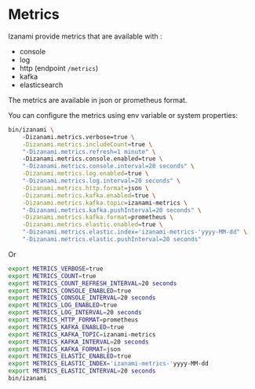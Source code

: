 # Metrics

Izanami provide metrics that are available with : 

 * console
 * log 
 * http (endpoint `/metrics`)
 * kafka
 * elasticsearch 

The metrics are available in json or prometheus format. 


You can configure the metrics using env variable or system properties: 


```bash
bin/izanami \ 
    -Dizanami.metrics.verbose=true \
    -Dizanami.metrics.includeCount=true \
    "-Dizanami.metrics.refresh=1 minute" \ 
    -Dizanami.metrics.console.enabled=true \
    "-Dizanami.metrics.console.interval=20 seconds" \
    -Dizanami.metrics.log.enabled=true \
    "-Dizanami.metrics.log.interval=20 seconds" \
    -Dizanami.metrics.http.format=json \
    -Dizanami.metrics.kafka.enabled=true \
    -Dizanami.metrics.kafka.topic=izanami-metrics \
    "-Dizanami.metrics.kafka.pushInterval=20 seconds" \
    -Dizanami.metrics.kafka.format=prometheus \
    -Dizanami.metrics.elastic.enabled=true \
    "-Dizanami.metrics.elastic.index='izanami-metrics-'yyyy-MM-dd" \
    "-Dizanami.metrics.elastic.pushInterval=20 seconds"     
```

Or 

```bash
export METRICS_VERBOSE=true 
export METRICS_COUNT=true 
export METRICS_COUNT_REFRESH_INTERVAL=20 seconds 
export METRICS_CONSOLE_ENABLED=true 
export METRICS_CONSOLE_INTERVAL=20 seconds 
export METRICS_LOG_ENABLED=true 
export METRICS_LOG_INTERVAL=20 seconds 
export METRICS_HTTP_FORMAT=prometheus 
export METRICS_KAFKA_ENABLED=true 
export METRICS_KAFKA_TOPIC=izanami-metrics 
export METRICS_KAFKA_INTERVAL=20 seconds
export METRICS_KAFKA_FORMAT=json
export METRICS_ELASTIC_ENABLED=true 
export METRICS_ELASTIC_INDEX='izanami-metrics-'yyyy-MM-dd 
export METRICS_ELASTIC_INTERVAL=20 seconds
bin/izanami 
```
